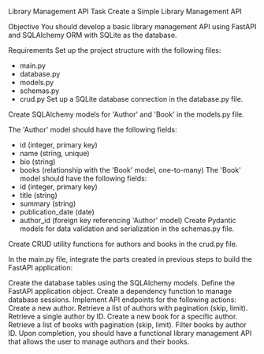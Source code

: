 Library Management API
Task
Create a Simple Library Management API

Objective
You should develop a basic library management API using FastAPI and SQLAlchemy ORM with SQLite as the database.

Requirements
Set up the project structure with the following files:
- main.py
- database.py
- models.py
- schemas.py
- crud.py
Set up a SQLite database connection in the database.py file.

Create SQLAlchemy models for 'Author' and 'Book' in the models.py file.

The 'Author' model should have the following fields:

- id (integer, primary key)
- name (string, unique)
- bio (string)
- books (relationship with the 'Book' model, one-to-many)
The 'Book' model should have the following fields:
- id (integer, primary key)
- title (string)
- summary (string)
- publication_date (date)
- author_id (foreign key referencing 'Author' model)
Create Pydantic models for data validation and serialization in the schemas.py file.

Create CRUD utility functions for authors and books in the crud.py file.

In the main.py file, integrate the parts created in previous steps to build the FastAPI application:

Create the database tables using the SQLAlchemy models.
Define the FastAPI application object.
Create a dependency function to manage database sessions.
Implement API endpoints for the following actions:
Create a new author.
Retrieve a list of authors with pagination (skip, limit).
Retrieve a single author by ID.
Create a new book for a specific author.
Retrieve a list of books with pagination (skip, limit).
Filter books by author ID.
Upon completion, you should have a functional library management API that allows the user to manage authors and their books.